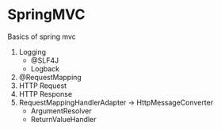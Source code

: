 # SpringMVC
Basics of spring mvc
1. Logging
   - @SLF4J
   - Logback
2. @RequestMapping
3. HTTP Request 
4. HTTP Response
5. RequestMappingHandlerAdapter -> HttpMessageConverter
   - ArgumentResolver
   - ReturnValueHandler